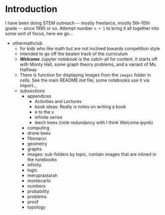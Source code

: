 # Introduction

I have been doing STEM outreach -- mostly freelance, mostly 5th-10th grade -- since 1995 or so. Attempt number `n + 1` to bring it all 
together into some sort of focus, here we go...

* othermathclub
   * for kids who like math but are not inclined towards competition style
   * intended to go off the beaten track of the curriculum
   * ***Welcome*** Jupyter notebook is the catch-all for content. It starts off with Monty Hall, some graph theory problems, and a variant of Ms. Halfway
   * There is function for displaying images from the `images` folder in cells. See the main README.md file; some notebooks use it via import...
   * subsections
       * appendices
           * Activities and Lectures 
           * book ideas: Really is notes on writing a book
           * e to the x
           * infinite series
           * leech trees (note redundancy with I think Welcome.ipynb)
       * computing
       * drone bees
       * fibonacci
       * geometry
       * graphs
       * images: sub-folders by topic, contain images that are inlined in the notebooks
       * infinity
       * logic
       * meruprastarah
       * montecarlo
       * numbers 
       * probability
       * problems
       * proof
       * topology




